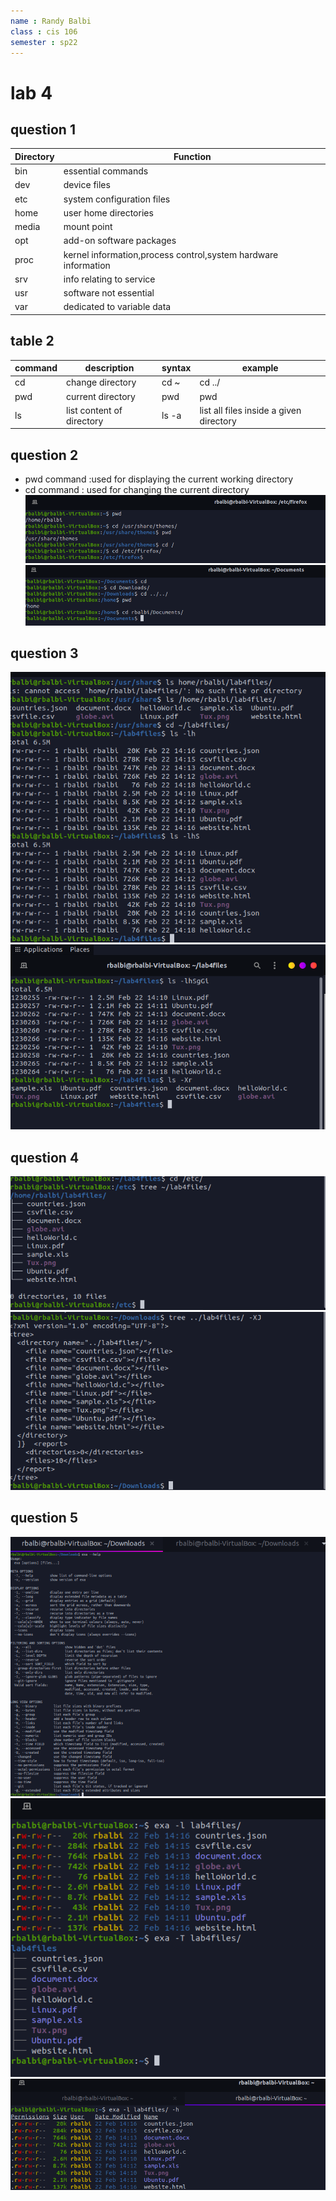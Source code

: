 ```yaml
---
name : Randy Balbi
class : cis 106
semester : sp22
---
```

# lab 4
## question 1

| Directory | Function                                                       |
| --------- | -------------------------------------------------------------- |
| bin       | essential commands                                             |
| dev       | device files                                                   |
| etc       | system configuration files                                     |
| home      | user home directories                                          |
| media     | mount point                                                    |
| opt       | add-on software packages                                       |
| proc      | kernel information,process control,system hardware information |
| srv       | info relating to service                                       |
| usr       | software not essential                                         |
| var       | dedicated to variable data                                     |

## table 2

| command | description               | syntax | example                                 |
| ------- | ------------------------- | ------ | --------------------------------------- |
| cd      | change directory          | cd ~   | cd ../                                  |
| pwd     | current directory         | pwd    | pwd                                     |
| ls      | list content of directory | ls -a  | list all files inside a given directory |

## question 2 
* pwd command :used for displaying the current working directory
* cd command : used for changing the current directory
![question2](q2.1.png)
![question2.2](q2.2.png)
## question 3 
![question3](q3.1.png)
![question3.2](q3.2.png)
## question 4
![ question 4](q4.1.png)
![question4.2](q4.2.png)
## question 5
![question5](q5.1.png)
![question5.2](q5.2.png)
![question5.3](q5.3.png)